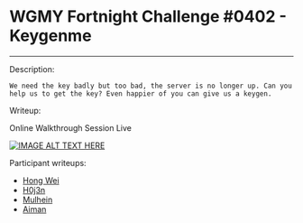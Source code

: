 # WGMY Fortnight Challenge #0402 - Keygenme
---

Description:

```We need the key badly but too bad, the server is no longer up. Can you help us to get the key? Even happier of you can give us a keygen.```

Writeup:

Online Walkthrough Session Live

[![IMAGE ALT TEXT HERE](https://img.youtube.com/vi/tdmwhDTA1xk/0.jpg)](https://www.youtube.com/watch?v=tdmwhDTA1xk)

Participant writeups:

- [Hong Wei](https://github.com/Hong5489/WgmyFortnight/tree/master/keygenme)
- [H0j3n](https://github.com/WargamesMY/fortnight-challenge/blob/master/WGMY%20Fortnight%20Challenge%20#0402%20-%20H0j3n.pdf)
- [Mulhein](https://github.com/WargamesMY/fortnight-challenge/blob/master/wgmy2uni-keygenME%20-%20mulhein.pdf)
- [Aiman](https://github.com/WargamesMY/fortnight-challenge/blob/master/WGMY_Fortnight_Challenge#0402%20-%20aiman.pdf)
